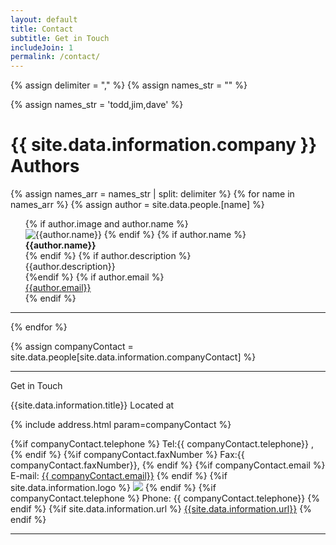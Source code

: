 ```yaml
---
layout: default
title: Contact
subtitle: Get in Touch 
includeJoin: 1
permalink: /contact/
---
```


{% assign delimiter = "," %}
{% assign names_str = "" %}

{% assign names_str = 'todd,jim,dave' %}

# {{ site.data.information.company }} Authors

{% assign names_arr = names_str | split: delimiter %}
{% for name in names_arr %}
{% assign author = site.data.people.[name] %}
  <ul>
  	<div itemscope itemtype="http://schema.org/Person">
      {% if author.image and author.name %} <div itemprop="photo"><img src="{{author.image}}" alt="{{author.name}}" title="{{author.name}}"/> {% endif %}
      {% if author.name %} <div itemprop="name"><strong>{{author.name}}</strong></div> {% endif %}
      {% if author.description %}<div itemprop="description">{{author.description}}</div> {%endif %}
      {% if author.email %}<a href="mailto:{{author.email}}"><div itemprop="email">{{author.email}}</div></a>{% endif %}
    </div>
  </ul>
  <hr />
{% endfor %}


{% assign companyContact = site.data.people[site.data.information.companyContact] %}

<hr />

Get in Touch

<div itemscope itemtype="http://schema.org/Organization"> 
   <span itemprop="name">{{site.data.information.title}}</span> 
   Located at 

   {% include address.html param=companyContact %}
   
   {%if companyContact.telephone %} Tel:<span itemprop="telephone">{{ companyContact.telephone}} </span>, {% endif %}
   {%if companyContact.faxNumber %} Fax:<span itemprop="faxNumber">{{ companyContact.faxNumber}}</span>, {% endif %}
   {%if companyContact.email %} E-mail: <a href="mailto:{{companyContact.email}}"><span itemprop="email">{{ companyContact.email}}</span></a> {% endif %}
  {%if site.data.information.logo %} <img itemprop="logo" src="{{site.data.information.logo }}" /> {% endif %}
   {%if companyContact.telephone %} Phone: <span itemprop="telephone">{{ companyContact.telephone}}</span> {% endif %}
   {%if site.data.information.url %} <a href="{{site.data.information.url}}" itemprop="url">{{site.data.information.url}}</a> {% endif %}
</div>

<hr />